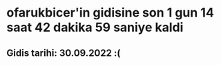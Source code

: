 # ofarukbicer'in gidisine son 1 gun 14 saat 42 dakika 59 saniye kaldi

## Gidis tarihi: 30.09.2022 :(